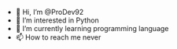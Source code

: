 - 👋 Hi, I’m @ProDev92
- 👀 I’m interested in Python
- 🌱 I’m currently learning 
programming language
- 📫 How to reach me never

<!---
ProDev92/ProDev92 is a ✨ special ✨ repository because its `README.md` (this file) appears on your GitHub profile.
You can click the Preview link to take a look at your changes.
--->
